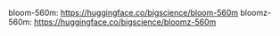 bloom-560m:   https://huggingface.co/bigscience/bloom-560m
bloomz-560m:  https://huggingface.co/bigscience/bloomz-560m
